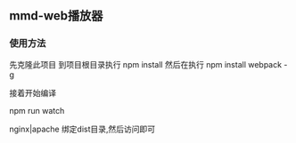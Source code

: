 ## mmd-web播放器
### 使用方法
先克隆此项目
到项目根目录执行 npm install
然后在执行 npm install webpack -g

接着开始编译

npm run watch

nginx|apache 绑定dist目录,然后访问即可